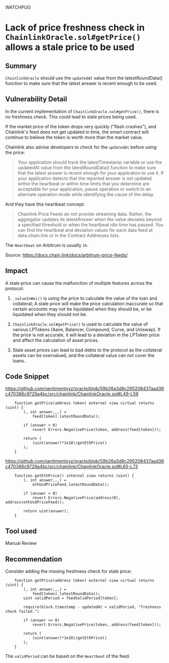 WATCHPUG
# Lack of price freshness check in `ChainlinkOracle.sol#getPrice()` allows a stale price to be used

## Summary

`ChainlinkOracle` should use the `updatedAt` value from the latestRoundData() function to make sure that the latest answer is recent enough to be used.

## Vulnerability Detail

In the current implementation of `ChainlinkOracle.sol#getPrice()`, there is no freshness check. This could lead to stale prices being used.

If the market price of the token drops very quickly ("flash crashes"), and Chainlink's feed does not get updated in time, the smart contract will continue to believe the token is worth more than the market value.

Chainlink also advise developers to check for the `updatedAt` before using the price:

> Your application should track the latestTimestamp variable or use the updatedAt value from the latestRoundData() function to make sure that the latest answer is recent enough for your application to use it. If your application detects that the reported answer is not updated within the heartbeat or within time limits that you determine are acceptable for your application, pause operation or switch to an alternate operation mode while identifying the cause of the delay.

And they have this heartbeat concept:

> Chainlink Price Feeds do not provide streaming data. Rather, the aggregator updates its latestAnswer when the value deviates beyond a specified threshold or when the heartbeat idle time has passed. You can find the heartbeat and deviation values for each data feed at data.chain.link or in the Contract Addresses lists.

The `Heartbeat` on Arbitrum is usually `1h`.

Source: https://docs.chain.link/docs/arbitrum-price-feeds/

## Impact

A stale price can cause the malfunction of multiple features across the protocol:

1. `_valueInWei()` is using the price to calculate the value of the loan and collateral; A stale price will make the price calculation inaccurate so that certain accounts may not be liquidated when they should be, or be liquidated when they should not be.

2. `ChainlinkOracle.sol#getPrice()` is used to calculate the value of various LPTokens (Aave, Balancer, Compound, Curve, and Uniswap). If the price is not accurate, it will lead to a deviation in the LPToken price and affect the calculation of asset prices.

3. Stale asset prices can lead to bad debts to the protocol as the collateral assets can be overvalued, and the collateral value can not cover the loans.

## Code Snippet

https://github.com/sentimentxyz/oracle/blob/59b26a3d8c295208437aad36c470386c9729a4bc/src/chainlink/ChainlinkOracle.sol#L49-L59

```solidity
    function getPrice(address token) external view virtual returns (uint) {
        (, int answer,,,) =
            feed[token].latestRoundData();

        if (answer < 0)
            revert Errors.NegativePrice(token, address(feed[token]));

        return (
            (uint(answer)*1e18)/getEthPrice()
        );
    }
```

https://github.com/sentimentxyz/oracle/blob/59b26a3d8c295208437aad36c470386c9729a4bc/src/chainlink/ChainlinkOracle.sol#L65-L73

```solidity
    function getEthPrice() internal view returns (uint) {
        (, int answer,,,) =
            ethUsdPriceFeed.latestRoundData();

        if (answer < 0)
            revert Errors.NegativePrice(address(0), address(ethUsdPriceFeed));

        return uint(answer);
    }
```

## Tool used

Manual Review

## Recommendation

Consider adding the missing freshness check for stale price:

```solidity
    function getPrice(address token) external view virtual returns (uint) {
        (, int answer,,,) =
            feed[token].latestRoundData();
        uint validPeriod = feedValidPeriod[token];

        require(block.timestamp - updatedAt < validPeriod, "freshness check failed.")

        if (answer <= 0)
            revert Errors.NegativePrice(token, address(feed[token]));

        return (
            (uint(answer)*1e18)/getEthPrice()
        );
    }
```

The `validPeriod` can be based on the `Heartbeat` of the feed.